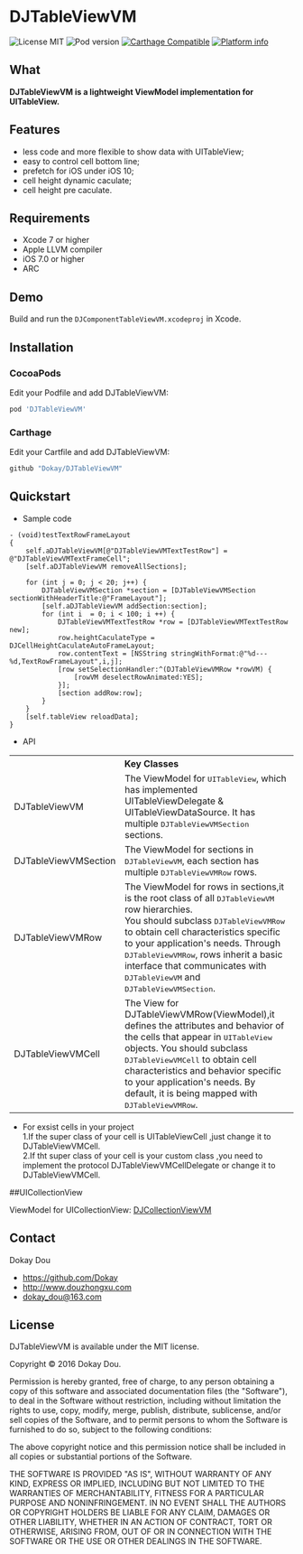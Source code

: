 DJTableViewVM
==========

![License MIT](https://img.shields.io/github/license/mashape/apistatus.svg?maxAge=2592000)
![Pod version](https://img.shields.io/cocoapods/v/DJTableViewVM.svg?style=flat)
[![Carthage Compatible](https://img.shields.io/badge/Carthage-compatible-4BC51D.svg?style=flat)](https://github.com/Carthage/Carthage)
[![Platform info](https://img.shields.io/cocoapods/p/DJTableViewVM.svg?style=flat)](http://cocoadocs.org/docsets/DJTableViewVM)

## What

__DJTableViewVM is a lightweight ViewModel implementation for UITableView.__

## Features
* less code and more flexible to show data with UITableView;
* easy to control cell bottom line;
* prefetch for iOS under iOS 10;
* cell height dynamic caculate;
* cell height pre caculate.

## Requirements
* Xcode 7 or higher
* Apple LLVM compiler
* iOS 7.0 or higher
* ARC

## Demo

Build and run the `DJComponentTableViewVM.xcodeproj` in Xcode.


## Installation

###  CocoaPods
Edit your Podfile and add DJTableViewVM:

``` bash
pod 'DJTableViewVM'
```
###  Carthage
Edit your Cartfile and add DJTableViewVM:

``` bash
github "Dokay/DJTableViewVM"
```

## Quickstart
* Sample code
```objc
- (void)testTextRowFrameLayout
{
    self.aDJTableViewVM[@"DJTableViewVMTextTestRow"] = @"DJTableViewVMTextFrameCell";
    [self.aDJTableViewVM removeAllSections];
    
    for (int j = 0; j < 20; j++) {
        DJTableViewVMSection *section = [DJTableViewVMSection sectionWithHeaderTitle:@"FrameLayout"];
        [self.aDJTableViewVM addSection:section];
        for (int i  = 0; i < 100; i ++) {
            DJTableViewVMTextTestRow *row = [DJTableViewVMTextTestRow new];
            row.heightCaculateType = DJCellHeightCaculateAutoFrameLayout;
            row.contentText = [NSString stringWithFormat:@"%d---%d,TextRowFrameLayout",i,j];
            [row setSelectionHandler:^(DJTableViewVMRow *rowVM) {
                [rowVM deselectRowAnimated:YES];
            }];
            [section addRow:row];
        }
    }
    [self.tableView reloadData];
}
```

* API
<table>
  <tr><th colspan="2" style="text-align:center;">Key Classes</th></tr>
  <tr>
    <td>DJTableViewVM</td>
    <td>The ViewModel for <tt>UITableView</tt>, which has implemented UITableViewDelegate & UITableViewDataSource. It has multiple <tt>DJTableViewVMSection</tt> sections.</td>
  </tr>
  <tr>
    <td>DJTableViewVMSection</td>
    <td>The ViewModel for sections in <tt>DJTableViewVM</tt>, each section has multiple <tt>DJTableViewVMRow</tt> rows.</td>
  </tr>
  <tr>
    <td>DJTableViewVMRow</td>
    <td>The ViewModel for rows in sections,it is the root class of all <tt>DJTableViewVM</tt> row hierarchies.<br />
        You should subclass <tt>DJTableViewVMRow</tt> to obtain cell characteristics specific to your application's needs.
        Through <tt>DJTableViewVMRow</tt>, rows inherit a basic interface that communicates with <tt>DJTableViewVM</tt> and <tt>DJTableViewVMSection</tt>.</td>
  </tr>
  <tr>
    <td>DJTableViewVMCell</td>
    <td>The View for DJTableViewVMRow(ViewModel),it defines the attributes and behavior of the cells that appear in <tt>UITableView</tt> objects.
        You should subclass <tt>DJTableViewVMCell</tt> to obtain cell characteristics and behavior specific to your application's needs.
        By default, it is being mapped with <tt>DJTableViewVMRow</tt>.</td>
  </tr>
</table>

* For exsist cells in your project<br />1.If the super class of your cell is UITableViewCell ,just change it to DJTableViewVMCell.<br />2.If tht super class of your cell is your custom class ,you need to implement the protocol DJTableViewVMCellDelegate or change it to DJTableViewVMCell.<br />

##UICollectionView
    
ViewModel for UICollectionView: [DJCollectionViewVM](http://github.com/Dokay/DJCollectionViewVM)


## Contact

Dokay Dou

- https://github.com/Dokay
- http://www.douzhongxu.com
- dokay_dou@163.com

## License

DJTableViewVM is available under the MIT license.

Copyright © 2016 Dokay Dou.

Permission is hereby granted, free of charge, to any person obtaining a copy of this software and associated documentation files (the "Software"), to deal in the Software without restriction, including without limitation the rights to use, copy, modify, merge, publish, distribute, sublicense, and/or sell copies of the Software, and to permit persons to whom the Software is furnished to do so, subject to the following conditions:

The above copyright notice and this permission notice shall be included in all copies or substantial portions of the Software.

THE SOFTWARE IS PROVIDED "AS IS", WITHOUT WARRANTY OF ANY KIND, EXPRESS OR IMPLIED, INCLUDING BUT NOT LIMITED TO THE WARRANTIES OF MERCHANTABILITY, FITNESS FOR A PARTICULAR PURPOSE AND NONINFRINGEMENT. IN NO EVENT SHALL THE AUTHORS OR COPYRIGHT HOLDERS BE LIABLE FOR ANY CLAIM, DAMAGES OR OTHER LIABILITY, WHETHER IN AN ACTION OF CONTRACT, TORT OR OTHERWISE, ARISING FROM, OUT OF OR IN CONNECTION WITH THE SOFTWARE OR THE USE OR OTHER DEALINGS IN THE SOFTWARE.
